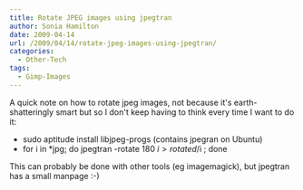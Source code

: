 ```yaml
---
title: Rotate JPEG images using jpegtran
author: Sonia Hamilton
date: 2009-04-14
url: /2009/04/14/rotate-jpeg-images-using-jpegtran/
categories:
  - Other-Tech
tags:
  - Gimp-Images
---
```

A quick note on how to rotate jpeg images, not because it's earth-shatteringly smart but so I don't keep having to think every time I want to do it:

<!--more-->

  * sudo aptitude install libjpeg-progs (contains jpegran on Ubuntu)
  * for i in *jpg; do jpegtran -rotate 180 $i > rotated/$i ; done

This can probably be done with other tools (eg imagemagick), but jpegtran has a small manpage :-)
